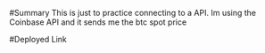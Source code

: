 #Summary
This is just to practice connecting to a API. Im using 
the Coinbase API and it sends me the btc spot price

#Deployed Link
